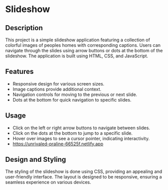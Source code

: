 # Slideshow

## Description

This project is a simple slideshow application featuring a collection of colorful images of peoples homes with corresponding captions. Users can navigate through the slides using arrow buttons or dots at the bottom of the slideshow. The application is built using HTML, CSS, and JavaScript.

## Features

- Responsive design for various screen sizes.
- Image captions provide additional context.
- Navigation controls for moving to the previous or next slide.
- Dots at the bottom for quick navigation to specific slides.

## Usage

- Click on the left or right arrow buttons to navigate between slides.
- Click on the dots at the bottom to jump to a specific slide.
- Hover over images to see a cursor pointer, indicating interactivity.
- https://unrivaled-praline-66525f.netlify.app

## Design and Styling

The styling of the slideshow is done using CSS, providing an appealing and user-friendly interface. The layout is designed to be responsive, ensuring a seamless experience on various devices.
